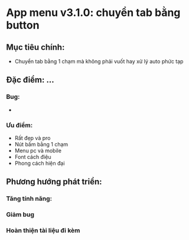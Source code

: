 # App menu v3.1.0: chuyển tab bằng button

## Mục tiêu chính:

- Chuyển tab bằng 1 chạm mà không phải vuốt hay xử lý auto phức tạp

## Đặc điểm: ...

### Bug:
-

### Ưu điểm:

- Rất đẹp và pro
- Nút bấm bằng 1 chạm
- Menu pc và mobile
- Font cách điệu
- Phong cách hiện đại

## Phương hướng phát triển:

### Tăng tính năng:

### Giảm bug

### Hoàn thiện tài liệu đi kèm
